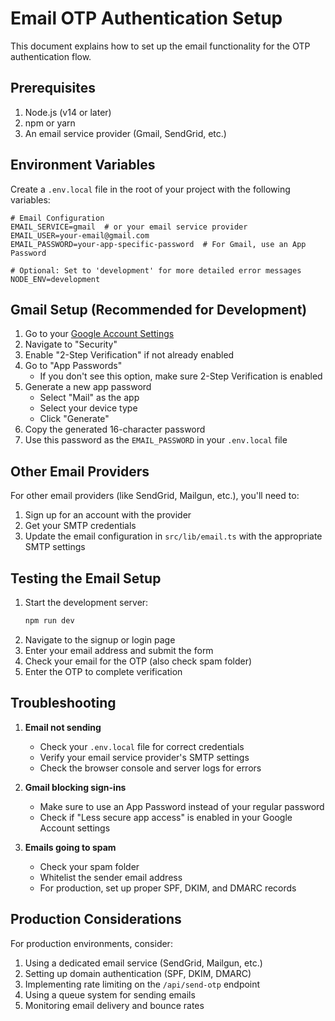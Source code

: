 # Email OTP Authentication Setup

This document explains how to set up the email functionality for the OTP authentication flow.

## Prerequisites

1. Node.js (v14 or later)
2. npm or yarn
3. An email service provider (Gmail, SendGrid, etc.)

## Environment Variables

Create a `.env.local` file in the root of your project with the following variables:

```env
# Email Configuration
EMAIL_SERVICE=gmail  # or your email service provider
EMAIL_USER=your-email@gmail.com
EMAIL_PASSWORD=your-app-specific-password  # For Gmail, use an App Password

# Optional: Set to 'development' for more detailed error messages
NODE_ENV=development
```

## Gmail Setup (Recommended for Development)

1. Go to your [Google Account Settings](https://myaccount.google.com/)
2. Navigate to "Security"
3. Enable "2-Step Verification" if not already enabled
4. Go to "App Passwords"
   - If you don't see this option, make sure 2-Step Verification is enabled
5. Generate a new app password
   - Select "Mail" as the app
   - Select your device type
   - Click "Generate"
6. Copy the generated 16-character password
7. Use this password as the `EMAIL_PASSWORD` in your `.env.local` file

## Other Email Providers

For other email providers (like SendGrid, Mailgun, etc.), you'll need to:

1. Sign up for an account with the provider
2. Get your SMTP credentials
3. Update the email configuration in `src/lib/email.ts` with the appropriate SMTP settings

## Testing the Email Setup

1. Start the development server:
   ```bash
   npm run dev
   ```
2. Navigate to the signup or login page
3. Enter your email address and submit the form
4. Check your email for the OTP (also check spam folder)
5. Enter the OTP to complete verification

## Troubleshooting

1. **Email not sending**
   - Check your `.env.local` file for correct credentials
   - Verify your email service provider's SMTP settings
   - Check the browser console and server logs for errors

2. **Gmail blocking sign-ins**
   - Make sure to use an App Password instead of your regular password
   - Check if "Less secure app access" is enabled in your Google Account settings

3. **Emails going to spam**
   - Check your spam folder
   - Whitelist the sender email address
   - For production, set up proper SPF, DKIM, and DMARC records

## Production Considerations

For production environments, consider:

1. Using a dedicated email service (SendGrid, Mailgun, etc.)
2. Setting up domain authentication (SPF, DKIM, DMARC)
3. Implementing rate limiting on the `/api/send-otp` endpoint
4. Using a queue system for sending emails
5. Monitoring email delivery and bounce rates
